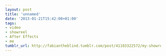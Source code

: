 ```yaml
---
layout: post
title: 'unnamed'
date: '2013-01-21T15:42:00+01:00'
tags:
- video
- showreel
- After Effects
- me
tumblr_url: http://fabiantheblind.tumblr.com/post/41103322572/my-showreel-for-2012
---
```

